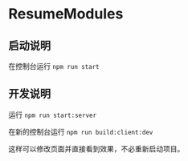 # ResumeModules

## 启动说明

在控制台运行 `npm run start`

## 开发说明

运行 `npm run start:server`

在新的控制台运行 `npm run build:client:dev`

这样可以修改页面并直接看到效果，不必重新启动项目。
